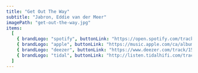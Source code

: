 ```yaml
---
title: "Get Out The Way"
subtitle: "Jabron, Eddie van der Meer"
imagePath: "get-out-the-way.jpg"
items:
  [
    { brandLogo: "spotify", buttonLink: "https://open.spotify.com/track/3lgeOdl7NEUNYVrsdAPfny" },
    { brandLogo: "apple", buttonLink: "https://music.apple.com/ca/album/1589393833?i=1589393834" },
    { brandLogo: "deezer", buttonLink: "https://www.deezer.com/track/1516478312" },
    { brandLogo: "tidal", buttonLink: "http://listen.tidalhifi.com/track/200601739" },
  ]
---
```

